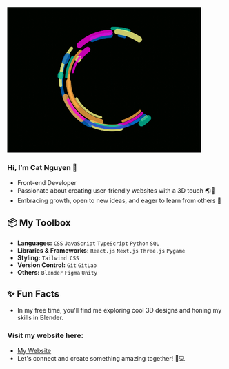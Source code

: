 <img src="Logo.gif" alt="Image Description" style="width: 450px;">

### Hi, I’m Cat Nguyen 👋
  - Front-end Developer
  - Passionate about creating user-friendly websites with a 3D touch 🌏🎨
  - Embracing growth, open to new ideas, and eager to learn from others 🌱

## 📦 My Toolbox
- **Languages:** `CSS` `JavaScript` `TypeScript` `Python` `SQL`  
- **Libraries & Frameworks:** `React.js` `Next.js` `Three.js` `Pygame`  
- **Styling:** `Tailwind CSS`  
- **Version Control:** `Git` `GitLab`  
- **Others:** `Blender` `Figma` `Unity`  

## ✨ Fun Facts
- In my free time, you'll find me exploring cool 3D designs and honing my skills in Blender.

### Visit my website here:
- [My Website](https://nguyencatnguyen.github.io/CatNguyen/index.html)  
- Let's connect and create something amazing together! 🌟💻
